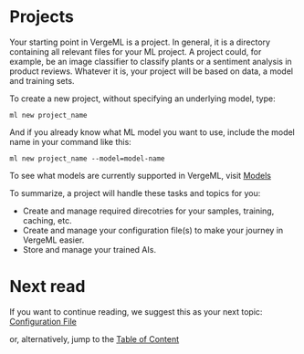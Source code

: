 Projects
============

Your starting point in VergeML is a project. In general, it is a directory containing all relevant files for your ML project. A project could, for example, be an image classifier to classify plants or a sentiment analysis in product reviews. Whatever it is, your project will be based on data, a model and training sets.

To create a new project, without specifying an underlying model, type: 

    ml new project_name

And if you already know what ML model you want to use, include the model name in your command like this: 

    ml new project_name --model=model-name

To see what models are currently supported in VergeML, visit [Models](/Models/Models.md)

To summarize, a project will handle these tasks and topics for you:
* Create and manage required direcotries for your samples, training, caching, etc.
* Create and manage your configuration file(s) to make your journey in VergeML easier.
* Store and manage your trained AIs.

Next read
============

If you want to continue reading, we suggest this as your next topic: [Configuration File](/Training/Configuration.md)

or, alternatively, jump to the [Table of Content](/TOC.md)